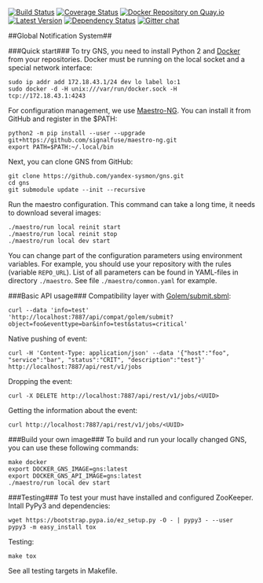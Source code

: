 [![Build Status](https://travis-ci.org/yandex-sysmon/gns.svg?branch=master)](https://travis-ci.org/yandex-sysmon/gns)
[![Coverage Status](https://coveralls.io/repos/yandex-sysmon/gns/badge.png?branch=master)](https://coveralls.io/r/yandex-sysmon/gns?branch=master)
[![Docker Repository on Quay.io](https://quay.io/repository/yandexsysmon/gns/status "Docker Repository on Quay.io")](https://quay.io/repository/yandexsysmon/gns)
[![Latest Version](https://pypip.in/v/gns/badge.png)](https://pypi.python.org/pypi/gns/)
[![Dependency Status](https://gemnasium.com/yandex-sysmon/gns.svg)](https://gemnasium.com/yandex-sysmon/gns)
[![Gitter chat](https://badges.gitter.im/yandex-sysmon/gns.png)](https://gitter.im/yandex-sysmon/gns)


##Global Notification System##


###Quick start###
To try GNS, you need to install Python 2 and [Docker](http://docker.io) from your repositories.
Docker must be running on the local socket and a special network interface:
```
sudo ip addr add 172.18.43.1/24 dev lo label lo:1
sudo docker -d -H unix:///var/run/docker.sock -H tcp://172.18.43.1:4243
```
For configuration management, we use [Maestro-NG](https://github.com/signalfuse/maestro-ng).
You can install it from GitHub and register in the $PATH:
```
python2 -m pip install --user --upgrade git+https://github.com/signalfuse/maestro-ng.git
export PATH=$PATH:~/.local/bin
```
Next, you can clone GNS from GitHub:
```
git clone https://github.com/yandex-sysmon/gns.git
cd gns
git submodule update --init --recursive
```
Run the maestro configuration. This command can take a long time, it needs to download several images:
```
./maestro/run local reinit start
./maestro/run local reinit stop
./maestro/run local dev start
```
You can change part of the configuration parameters using environment variables. For example, you should use your repository with the rules (variable `REPO_URL`). List of all parameters can be found in YAML-files in directory `./maestro`. See file `./maestro/common.yaml` for example.


###Basic API usage###
Compatibility layer with [Golem/submit.sbml](http://nda.ya.ru/3QTLzG):
```
curl --data 'info=test' 'http://localhost:7887/api/compat/golem/submit?object=foo&eventtype=bar&info=test&status=critical'
```

Native pushing of event:
```
curl -H 'Content-Type: application/json' --data '{"host":"foo", "service":"bar", "status":"CRIT", "description":"test"}' http://localhost:7887/api/rest/v1/jobs
```
Dropping the event:
```
curl -X DELETE http://localhost:7887/api/rest/v1/jobs/<UUID>
```
Getting the information about the event:
```
curl http://localhost:7887/api/rest/v1/jobs/<UUID>
```

###Build your own image###
To build and run your locally changed GNS, you can use these following commands:
```
make docker
export DOCKER_GNS_IMAGE=gns:latest
export DOCKER_GNS_API_IMAGE=gns:latest
./maestro/run local dev start
```

###Testing###
To test your must have installed and configured ZooKeeper.
Intall PyPy3 and dependencies:
```
wget https://bootstrap.pypa.io/ez_setup.py -O - | pypy3 - --user
pypy3 -m easy_install tox
```
Testing:
```
make tox
```
See all testing targets in Makefile.
